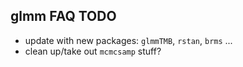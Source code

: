 ## glmm FAQ TODO

- update with new packages: `glmmTMB`, `rstan`, `brms` ...
- clean up/take out `mcmcsamp` stuff?

